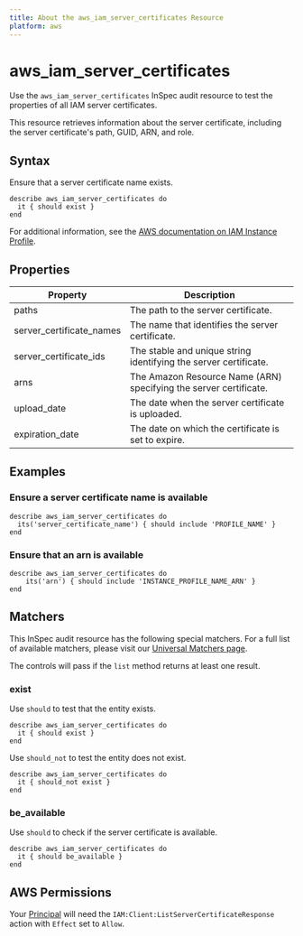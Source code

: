 ```yaml
---
title: About the aws_iam_server_certificates Resource
platform: aws
---
```


# aws_iam_server_certificates

Use the `aws_iam_server_certificates` InSpec audit resource to test the properties of all IAM server certificates.

This resource retrieves information about the server certificate, including the server certificate's path, GUID, ARN, and role.

## Syntax

Ensure that a server certificate name exists.

    describe aws_iam_server_certificates do
      it { should exist }
    end

For additional information, see the [AWS documentation on IAM Instance Profile](https://docs.aws.amazon.com/AWSCloudFormation/latest/UserGuide/aws-resource-iam-instanceprofile.html).

## Properties

| Property | Description|
| --- | --- |
| paths | The path to the server certificate. |
| server_certificate_names | The name that identifies the server certificate. |
| server_certificate_ids | The stable and unique string identifying the server certificate. |
| arns | The Amazon Resource Name (ARN) specifying the server certificate. |
| upload_date | The date when the server certificate is uploaded. |
| expiration_date | The date on which the certificate is set to expire. |

## Examples

### Ensure a server certificate name is available

    describe aws_iam_server_certificates do
      its('server_certificate_name') { should include 'PROFILE_NAME' }
    end

### Ensure that an arn is available
    describe aws_iam_server_certificates do
        its('arn') { should include 'INSTANCE_PROFILE_NAME_ARN' }
    end

## Matchers

This InSpec audit resource has the following special matchers. For a full list of available matchers, please visit our [Universal Matchers page](https://www.inspec.io/docs/reference/matchers/).

The controls will pass if the `list` method returns at least one result.

### exist

Use `should` to test that the entity exists.

    describe aws_iam_server_certificates do
      it { should exist }
    end

Use `should_not` to test the entity does not exist.

    describe aws_iam_server_certificates do
      it { should_not exist }
    end

### be_available

Use `should` to check if the server certificate is available.

    describe aws_iam_server_certificates do
      it { should be_available }
    end

## AWS Permissions

Your [Principal](https://docs.aws.amazon.com/IAM/latest/UserGuide/intro-structure.html#intro-structure-principal) will need the `IAM:Client:ListServerCertificateResponse` action with `Effect` set to `Allow`.
